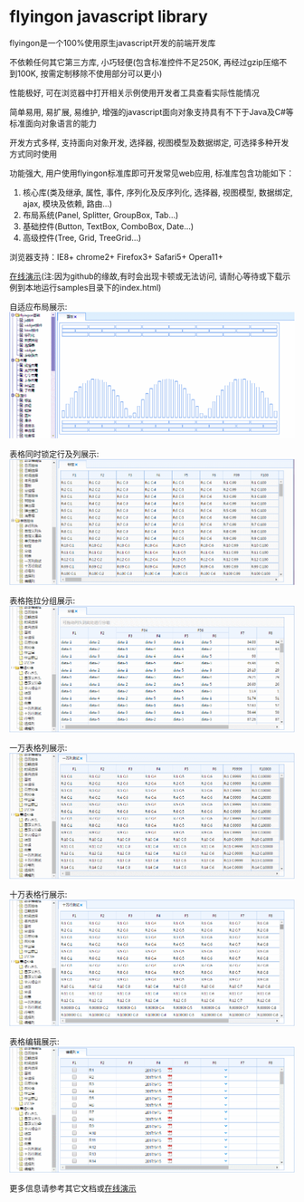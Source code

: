 flyingon javascript library
========

flyingon是一个100%使用原生javascript开发的前端开发库

不依赖任何其它第三方库, 小巧轻便(包含标准控件不足250K, 再经过gzip压缩不到100K, 按需定制移除不使用部分可以更小)

性能极好, 可在浏览器中打开相关示例使用开发者工具查看实际性能情况

简单易用, 易扩展, 易维护, 增强的javascript面向对象支持具有不下于Java及C#等标准面向对象语言的能力

开发方式多样, 支持面向对象开发, 选择器, 视图模型及数据绑定, 可选择多种开发方式同时使用

功能强大, 用户使用flyingon标准库即可开发常见web应用, 标准库包含功能如下：

1. 核心库(类及继承, 属性, 事件, 序列化及反序列化, 选择器, 视图模型, 数据绑定, ajax, 模块及依赖, 路由...)
2. 布局系统(Panel, Splitter, GroupBox, Tab...)
3. 基础控件(Button, TextBox, ComboBox, Date...)
4. 高级控件(Tree, Grid, TreeGrid...)


浏览器支持：IE8+ chrome2+ Firefox3+ Safari5+ Opera11+


[在线演示](https://freeoasoft.github.io/flyingon/samples/index.html)(注:因为github的缘故,有时会出现卡顿或无法访问, 请耐心等待或下载示例到本地运行samples目录下的index.html)


自适应布局展示:
![](images/layout.gif)


表格同时锁定行及列展示:
![](images/grid-lock.gif)


表格拖拉分组展示:
![](images/grid-group.gif)


一万表格列展示:
![](images/grid-10k.gif)


十万表格行展示:
![](images/grid-100k.gif)


表格编辑展示:
![](images/grid-edit.gif)
    


更多信息请参考其它文档或[在线演示](https://freeoasoft.github.io/flyingon/samples/index.html)


